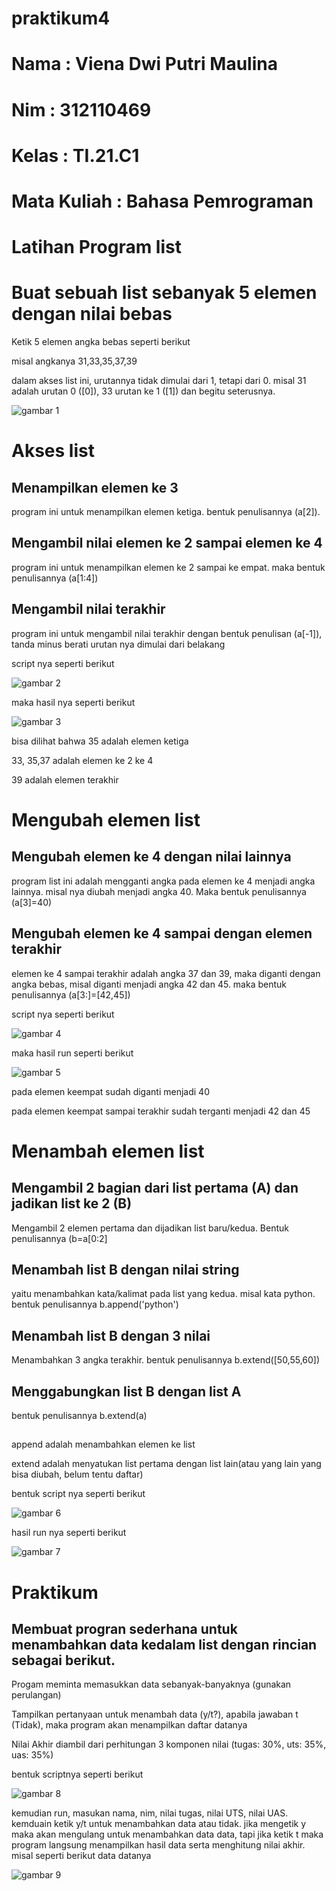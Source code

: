 # praktikum4
<h1> Nama           :   Viena Dwi Putri Maulina <h1>
<h1> Nim            :   312110469
<h1> Kelas          :   TI.21.C1
<h1> Mata Kuliah    :   Bahasa Pemrograman <h1>

# Latihan Program list
# Buat sebuah list sebanyak 5 elemen dengan nilai bebas
<p> Ketik 5 elemen angka bebas seperti berikut<p>
<p> misal angkanya 31,33,35,37,39 <p>
<p> dalam akses list ini, urutannya tidak dimulai dari 1, tetapi dari 0. misal 31 adalah urutan 0 ([0]), 33 urutan ke 1 ([1]) dan begitu seterusnya. <p>

![gambar 1](ss/1.png)

# Akses list
## Menampilkan elemen ke 3
<p> program ini untuk menampilkan elemen ketiga. bentuk penulisannya (a[2]). <p> 

## Mengambil nilai elemen ke 2 sampai elemen ke 4
<p> program ini untuk menampilkan elemen ke 2 sampai ke empat. maka bentuk penulisannya (a[1:4])<p>

## Mengambil nilai terakhir
<p> program ini untuk mengambil nilai terakhir dengan bentuk penulisan (a[-1]), tanda minus berati urutan nya dimulai dari belakang <p>

<p> script nya seperti berikut <p>

![gambar 2](ss/2.png)

<p>maka hasil nya seperti berikut<p>

![gambar 3](ss/5.png)
<p> bisa dilihat bahwa 35 adalah elemen ketiga<p>
<p> 33, 35,37 adalah elemen ke 2 ke 4<p>
<p> 39 adalah elemen terakhir <p>

# Mengubah elemen list
## Mengubah elemen ke 4 dengan nilai lainnya
<p> program list ini adalah mengganti angka pada elemen ke 4 menjadi angka lainnya. misal nya diubah menjadi angka 40. Maka bentuk penulisannya (a[3]=40)<p>

## Mengubah elemen ke 4 sampai dengan elemen terakhir
<p> elemen ke 4 sampai terakhir adalah angka 37 dan 39, maka diganti dengan angka bebas, misal diganti menjadi angka 42 dan 45. maka bentuk penulisannya (a[3:]=[42,45])<p>

<p> script nya seperti berikut <p>

![gambar 4](ss/3.png)
<p> maka hasil run seperti berikut <p>

![gambar 5](ss/6.png)
<p> pada elemen keempat sudah diganti menjadi 40 <p>
<p> pada elemen keempat sampai terakhir sudah terganti menjadi 42 dan 45 <p>

# Menambah elemen list
## Mengambil 2 bagian dari list pertama (A) dan jadikan list ke 2 (B)
<p> Mengambil 2 elemen pertama dan dijadikan list baru/kedua. Bentuk penulisannya (b=a[0:2]<p>

## Menambah list B dengan nilai string
<p> yaitu menambahkan kata/kalimat pada list yang kedua. misal kata python. bentuk penulisannya b.append('python')

## Menambah list B dengan 3 nilai
<p> Menambahkan 3 angka terakhir. bentuk penulisannya b.extend([50,55,60])

## Menggabungkan list B dengan list A
<p> bentuk penulisannya b.extend(a)

##
<p> append adalah menambahkan elemen ke list<p>
<p> extend adalah menyatukan list pertama dengan list lain(atau yang lain yang bisa diubah, belum tentu daftar)<p>

<p> bentuk script nya seperti berikut <p>

![gambar 6](ss/4.png)

<p> hasil run nya seperti berikut <p>

![gambar 7](ss/7.png)

# Praktikum
## Membuat progran sederhana untuk menambahkan data kedalam list dengan rincian sebagai berikut.
<p>Progam meminta memasukkan data sebanyak-banyaknya (gunakan perulangan)<p>
<p>Tampilkan pertanyaan untuk menambah data (y/t?), apabila jawaban t (Tidak), maka program akan menampilkan daftar datanya<p>
<p>Nilai Akhir diambil dari perhitungan 3 komponen nilai (tugas: 30%, uts: 35%, uas: 35%)<p>

<p> bentuk scriptnya seperti berikut <p>

![gambar 8](ss/8.png)
<p> kemudian run, masukan nama, nim, nilai tugas, nilai UTS, nilai UAS. kemduain ketik y/t untuk menambahkan data atau tidak. jika mengetik y maka akan mengulang untuk menambahkan data data, tapi jika ketik t maka program langsung menampilkan hasil data serta menghitung nilai akhir. misal seperti berikut data datanya <p>

![gambar 9](ss/9.png)




